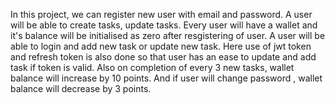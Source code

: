 In this project, we can register new user with email and password. A user will be able to create tasks, update tasks. Every user will have a wallet and it's balance will be initialised as zero after resgistering of user. A user will be able to login and add new task or update new task. Here use of jwt token and refresh token is also done so that user has an ease to update and add task if token is valid. Also on completion of every 3 new tasks, wallet balance will increase by 10 points. And if user will change password , wallet balance will decrease by 3 points. 
